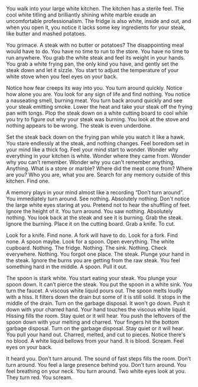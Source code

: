 You walk into your large white kitchen. The kitchen has a sterile feel. The cool white titling and brilliantly shining white marble exude an uncomfortable professionalism. The fridge is also white, inside and out, and when you open it, you notice it lacks some key ingredients for your steak, like butter and mashed potatoes.

You grimace. A steak with no butter or potatoes? The disappointing meal would have to do. You have no time to run to the store. You have no time to run anywhere. You grab the white steak and feel its weight in your hands. You grab a white frying pan, the only kind you have, and gently set the steak down and let it sizzle. You start to adjust the temperature of your white stove when you feel eyes on your back.

Notice how fear creeps its way into you. You turn around quickly. Notice how alone you are. You look for any sign of life and find nothing. You notice a nauseating smell, burning meat. You turn back around quickly and see your steak emitting smoke. Lower the heat and take your steak off the frying pan with tongs. Plop the steak down on a white cutting board to cool while you try to figure out why your steak was burning. You look at the stove and nothing appears to be wrong. The steak is even underdone.

Set the steak back down on the frying pan while you watch it like a hawk. You stare endlessly at the steak, and nothing changes. Feel boredom set in your mind like a thick fog. Feel your mind start to wonder. Wonder why everything in your kitchen is white. Wonder where they came from. Wonder why you can’t remember. Wonder why you can't remember anything. Anything. What is a store or marble? Where did the meat come from? Where are you? Who you are, what you are. Search for any 
memory outside of this kitchen. Find one.

A memory plays in your mind almost like a recording “Don’t turn around”. You immediately turn around. See nothing. Absolutely nothing. Don't notice the large white eyes staring at you. Pretend not to hear the shuffling of feet. Ignore the height of it. You turn around. You saw nothing. Absolutely nothing. You look back at the steak and see it is burning. Grab the steak. Ignore the burning. Place it on the cutting board. Grab a knife. To cut.

Look for a knife. Find none. A fork will have to do. Look for a fork. Find none. A spoon maybe. Look for a spoon. Open everything. The white cupboard. Nothing. The fridge. Nothing. The sink. Nothing. Check everywhere. Nothing. You forgot one place. The steak. Plunge your hand in the steak. Ignore the burns you are getting from the raw steak. You feel something hard in the middle. A spoon. Pull it out.

The spoon is stark white. You start eating your steak. You plunge your spoon down. It can’t pierce the steak. You put the spoon in a white sink. You turn the faucet. A viscous white liquid pours out. The spoon melts loudly with a hiss. It filters down the drain but some of it is still solid. It stops in the middle of the drain. Turn on the garbage disposal. It won't go down. Push it down with your charred hand. Your hand touches the viscous white liquid. Hissing fills the room. Stay quiet or it will hear. You push the leftovers of the spoon down with your melting and charred. Your fingers hit the bottom garbage disposal. Turn on the garbage disposal. Stay quiet or it will hear. You pull your hand out. Charred, melted, and cut to pieces. Notice there's no blood. A white liquid bellows from your hand. It is blood. Scream. Feel eyes on your back.

It heard you. Don’t turn around. The sound of fast steps fills the room. Don’t turn around. You feel a large presence behind you. Don’t turn around. You feel breathing on your neck. You turn around. Two white eyes look at you. They turn red. You scream.
 
 